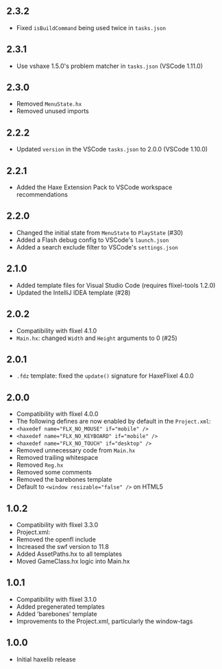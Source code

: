 2.3.2
------------------------------
* Fixed `isBuildCommand` being used twice in `tasks.json`

2.3.1
------------------------------
* Use vshaxe 1.5.0's problem matcher in `tasks.json` (VSCode 1.11.0)

2.3.0
------------------------------
* Removed `MenuState.hx`
* Removed unused imports

2.2.2
------------------------------
* Updated `version` in the VSCode `tasks.json` to 2.0.0 (VSCode 1.10.0)

2.2.1
------------------------------
* Added the Haxe Extension Pack to VSCode workspace recommendations

2.2.0
------------------------------
* Changed the initial state from `MenuState` to `PlayState` (#30)
* Added a Flash debug config to VSCode's `launch.json`
* Added a search exclude filter to VSCode's `settings.json` 

2.1.0
------------------------------
* Added template files for Visual Studio Code (requires flixel-tools 1.2.0)
* Updated the IntelliJ IDEA template (#28)

2.0.2
------------------------------
* Compatibility with flixel 4.1.0
* `Main.hx`: changed `Width` and `Height` arguments to 0 (#25)

2.0.1
------------------------------
* `.fdz` template: fixed the `update()` signature for HaxeFlixel 4.0.0

2.0.0
------------------------------
* Compatibility with flixel 4.0.0
* The following defines are now enabled by default in the `Project.xml`:
 * `<haxedef name="FLX_NO_MOUSE" if="mobile" />`
 * `<haxedef name="FLX_NO_KEYBOARD" if="mobile" />`
 * `<haxedef name="FLX_NO_TOUCH" if="desktop" />`
* Removed unnecessary code from `Main.hx`
* Removed trailing whitespace
* Removed `Reg.hx`
* Removed some comments
* Removed the barebones template
* Default to `<window resizable="false" />` on HTML5

1.0.2
------------------------------
* Compatibility with flixel 3.3.0
* Project.xml:
 * Removed the openfl include
 * Increased the swf version to 11.8
* Added AssetPaths.hx to all templates
* Moved GameClass.hx logic into Main.hx

1.0.1
------------------------------
* Compatibility with flixel 3.1.0
* Added pregenerated templates
* Added 'barebones' template
* Improvements to the Project.xml, particularly the window-tags

1.0.0
------------------------------
* Initial haxelib release
